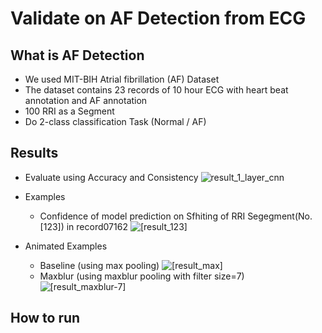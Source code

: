 # Validate on AF Detection from ECG

## What is AF Detection
- We used MIT-BIH Atrial fibrillation (AF) Dataset 
- The dataset contains 23 records of 10 hour ECG with heart beat annotation and AF annotation
- 100 RRI as a Segment
- Do 2-class classification Task (Normal / AF)


## Results

- Evaluate using Accuracy and Consistency
![result_1_layer_cnn](https://github.com/heilab/hu_ShiftInvarianceValidation_Biosignals_2019/blob/master/AF%20Detection/figs/result_cnn_1.png)

- Examples
	- Confidence of model prediction on Sfhiting of RRI Segegment(No.[123]) in record07162
![[result_123]](https://github.com/heilab/hu_ShiftInvarianceValidation_Biosignals_2019/blob/master/AF%20Detection/figs/samp.123.png)

- Animated Examples
	- Baseline (using max pooling)
![[result_max]](https://github.com/heilab/hu_ShiftInvarianceValidation_Biosignals_2019/blob/master/AF%20Detection/figs/max.gif)
	- Maxblur (using maxblur pooling with filter size=7)
![[result_maxblur-7]](https://github.com/heilab/hu_ShiftInvarianceValidation_Biosignals_2019/blob/master/AF%20Detection/figs/maxblur-7.gif)


## How to run 


